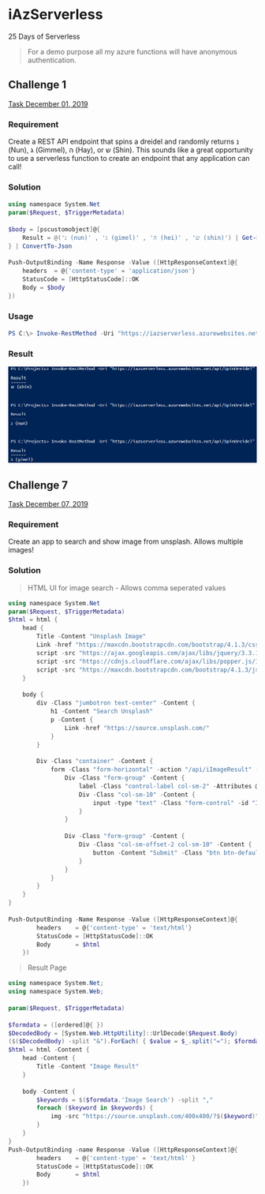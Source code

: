 # iAzServerless

25 Days of Serverless

> For a demo purpose all my azure functions will have anonymous authentication.

## Challenge 1

[Task December 01, 2019](https://25daysofserverless.com/calendar/1)

### Requirement

Create a REST API endpoint that spins a dreidel and randomly returns נ (Nun), ג (Gimmel), ה (Hay), or ש (Shin). This sounds like a great opportunity to use a serverless function to create an endpoint that any application can call!

### Solution

```PowerShell
using namespace System.Net
param($Request, $TriggerMetadata)

$body = [pscustomobject]@{
    Result = @('נ (nun)' , 'ג (gimel)' , 'ה (hei)' , 'ש (shin)') | Get-Random
} | ConvertTo-Json

Push-OutputBinding -Name Response -Value ([HttpResponseContext]@{
    headers  = @{'content-type' = 'application/json'}
    StatusCode = [HttpStatusCode]::OK
    Body = $body
})
```

### Usage

```PowerShell
PS C:\> Invoke-RestMethod -Uri "https://iazserverless.azurewebsites.net/api/SpinDreidel"
```

### Result

![Result](https://github.com/ChendrayanV/iAzServerless/blob/master/assets/Dreidel.jpg?raw=true)

## Challenge 7

[Task December 07, 2019](https://25daysofserverless.com/calendar/7)

### Requirement

Create an app to search and show image from unsplash. Allows multiple images! 

### Solution

> HTML UI for image search - Allows comma seperated values

```PowerShell
using namespace System.Net
param($Request, $TriggerMetadata)
$html = html {
    head {
        Title -Content "Unsplash Image"
        Link -href "https://maxcdn.bootstrapcdn.com/bootstrap/4.1.3/css/bootstrap.min.css" -rel "stylesheet"
        script -src "https://ajax.googleapis.com/ajax/libs/jquery/3.3.1/jquery.min.js" -type "text/javascript"
        script -src "https://cdnjs.cloudflare.com/ajax/libs/popper.js/1.14.3/umd/popper.min.js" -type "text/javascript"
        script -src "https://maxcdn.bootstrapcdn.com/bootstrap/4.1.3/js/bootstrap.min.js" -type "text/javascript"
    }

    body {
        div -Class "jumbotron text-center" -Content {
            h1 -Content "Search Unsplash"
            p -Content {
                Link -href "https://source.unsplash.com/"
            }
        }

        Div -Class "container" -Content {
            form -Class "form-horizontal" -action "/api/iImageResult" -method "post" -target "_blank" -Attributes @{'autocomplete'='OFF'} -enctype 'application/x-www-form-urlencoded' -Content {
                Div -Class "form-group" -Content {
                    label -Class "control-label col-sm-2" -Attributes @{'for' = 'Image Search'} -Content "Image Search"
                    Div -Class "col-sm-10" -Content {
                        input -type "text" -Class "form-control" -id "Image Search" -name "Image Search"
                    }
                }

                Div -Class "form-group" -Content {
                    Div -Class "col-sm-offset-2 col-sm-10" -Content {
                        button -Content "Submit" -Class "btn btn-default" -Attributes @{"type" = "submit"}
                    }
                }
            }
        }
    }
}

Push-OutputBinding -Name Response -Value ([HttpResponseContext]@{
        headers    = @{'content-type' = 'text/html'}    
        StatusCode = [HttpStatusCode]::OK
        Body       = $html
    })
```
> Result Page

```PowerShell
using namespace System.Net;
using namespace System.Web;

param($Request, $TriggerMetadata)

$formdata = ([ordered]@{ })
$DecodedBody = [System.Web.HttpUtility]::UrlDecode($Request.Body)
($($DecodedBody) -split "&").ForEach( { $value = $_.split("="); $formdata.Add($value[0], $value[1]) })
$html = html -Content {
    head -Content {
        Title -Content "Image Result"
    }

    body -Content {
        $keywords = $($formdata.'Image Search') -split ","
        foreach ($keyword in $keywords) {
            img -src "https://source.unsplash.com/400x400/?$($keyword)" 
        }
    }
}
Push-OutputBinding -name Response -Value ([HttpResponseContext]@{
        headers    = @{'content-type' = 'text/html' }
        StatusCode = [HttpStatusCode]::OK
        Body       = $html
    })
```

